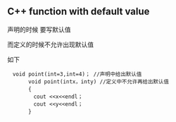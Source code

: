 ## C++ function with default value
声明的时候 要写默认值

而定义的时候不允许出现默认值

如下

```
　void point(int=3,int=4)； //声明中给出默认值
　　　　void point(intx，inty) //定义中不允许再给出默认值
　　　　{
　　　　　cout <<x<<endl；
　　　　　cout <<y<<endl；
　　　　}
```
